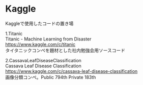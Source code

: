 # Kaggle
Kaggleで使用したコードの置き場  

1.Titanic  
Titanic - Machine Learning from Disaster  
https://www.kaggle.com/c/titanic  
タイタニックコンペを題材とした社内勉強会用ソースコード
  
2.CassavaLeafDiseaseClassification  
Cassava Leaf Disease Classification  
https://www.kaggle.com/c/cassava-leaf-disease-classification  
画像分類コンペ。Public 794th Private 183th  
